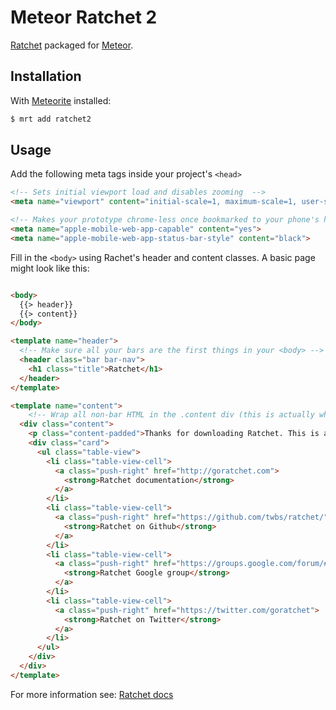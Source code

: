 # Meteor Ratchet 2

[Ratchet](http://goratchet.com/) packaged for [Meteor](http://meteor.com).

## Installation

With [Meteorite](https://github.com/oortcloud/meteorite) installed:

```sh
$ mrt add ratchet2
```
## Usage

Add the following meta tags inside your project's ```<head>```
```HTML
<!-- Sets initial viewport load and disables zooming  -->
<meta name="viewport" content="initial-scale=1, maximum-scale=1, user-scalable=no, minimal-ui">

<!-- Makes your prototype chrome-less once bookmarked to your phone's home screen -->
<meta name="apple-mobile-web-app-capable" content="yes">
<meta name="apple-mobile-web-app-status-bar-style" content="black">
```
Fill in the ```<body>``` using Rachet's header and content classes. A basic page might look like this:

```HTML

<body>
  {{> header}}
  {{> content}}
</body>

<template name="header">
  <!-- Make sure all your bars are the first things in your <body> -->
  <header class="bar bar-nav">
    <h1 class="title">Ratchet</h1>
  </header>
</template>

<template name="content">
	<!-- Wrap all non-bar HTML in the .content div (this is actually what scrolls) -->
  <div class="content">
    <p class="content-padded">Thanks for downloading Ratchet. This is an example HTML page that's linked up to compiled Ratchet CSS and JS, has the proper meta tags and the HTML structure. Need some more help before you start filling this with your own content? Check out some Ratchet resources:</p>
    <div class="card">
      <ul class="table-view">
        <li class="table-view-cell">
          <a class="push-right" href="http://goratchet.com">
            <strong>Ratchet documentation</strong>
          </a>
        </li>
        <li class="table-view-cell">
          <a class="push-right" href="https://github.com/twbs/ratchet/">
            <strong>Ratchet on Github</strong>
          </a>
        </li>
        <li class="table-view-cell">
          <a class="push-right" href="https://groups.google.com/forum/#!forum/goratchet">
            <strong>Ratchet Google group</strong>
          </a>
        </li>
        <li class="table-view-cell">
          <a class="push-right" href="https://twitter.com/goratchet">
            <strong>Ratchet on Twitter</strong>
          </a>
        </li>
      </ul>
    </div>
  </div>
</template>

```

For more information see: [Ratchet docs](http://goratchet.com/components/)
